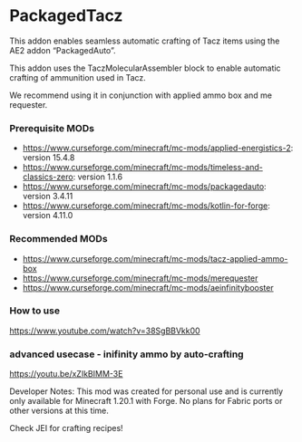 # PackagedTacz

This addon enables seamless automatic crafting of Tacz items using the AE2 addon “PackagedAuto”.

This addon uses the TaczMolecularAssembler block to enable automatic crafting of ammunition used in Tacz.

We recommend using it in conjunction with applied ammo box and me requester.

### Prerequisite MODs
- https://www.curseforge.com/minecraft/mc-mods/applied-energistics-2: version 15.4.8
- https://www.curseforge.com/minecraft/mc-mods/timeless-and-classics-zero: version 1.1.6
- https://www.curseforge.com/minecraft/mc-mods/packagedauto: version 3.4.11
- https://www.curseforge.com/minecraft/mc-mods/kotlin-for-forge: version 4.11.0

### Recommended MODs
- https://www.curseforge.com/minecraft/mc-mods/tacz-applied-ammo-box
- https://www.curseforge.com/minecraft/mc-mods/merequester
- https://www.curseforge.com/minecraft/mc-mods/aeinfinitybooster

### How to use
https://www.youtube.com/watch?v=38SgBBVkk00

### advanced usecase - inifinity ammo by auto-crafting
https://youtu.be/xZIkBIMM-3E

Developer Notes: This mod was created for personal use and is currently only available for Minecraft 1.20.1 with Forge. No plans for Fabric ports or other versions at this time.

Check JEI for crafting recipes!
